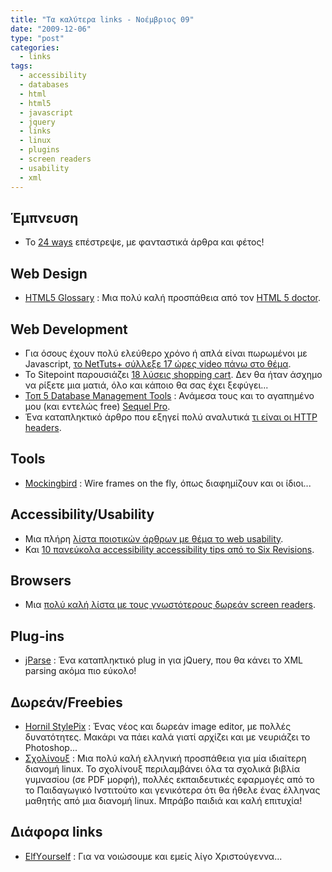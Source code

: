 ```yaml
---
title: "Τα καλύτερα links - Νοέμβριος 09"
date: "2009-12-06"
type: "post"
categories:
  - links
tags:
  - accessibility
  - databases
  - html
  - html5
  - javascript
  - jquery
  - links
  - linux
  - plugins
  - screen readers
  - usability
  - xml
---
```


## Έμπνευση

- To [24 ways](http://24ways.org/ "24 ways") επέστρεψε, με φανταστικά άρθρα και φέτος!

## Web Design

- [HTML5 Glossary](http://html5doctor.com/glossary/ "HTML5 Glossary") : Μια πολύ καλή προσπάθεια από τον [HTML 5 doctor](http://html5doctor.com/ "HTML5 Doctor").

## Web Development

- Για όσους έχουν πολύ ελεύθερο χρόνο ή απλά είναι πωρωμένοι με Javascript, [το NetTuts+ σύλλεξε 17 ώρες video πάνω στο θέμα](http://net.tutsplus.com/articles/web-roundups/17-hours-of-javascript-from-the-masters/ "17 Hours of JavaScript from the Masters").
- Το Sitepoint παρουσιάζει [18 λύσεις shopping cart](http://www.sitepoint.com/blogs/2009/11/09/shopping-cart-solutions/ "18 Great Shopping Carts to Power Your Online Store"). Δεν θα ήταν άσχημο να ρίξετε μια ματιά, όλο και κάποιο θα σας έχει ξεφύγει...
- [Τοπ 5 Database Management Tools](http://sixrevisions.com/tools/top-five-best-database-management-tools/ "Top Five Best Database Management Tools") : Ανάμεσα τους και το αγαπημένο μου (και εντελώς free) [Sequel Pro](http://www.sequelpro.com/ "Sequel Pro").
- Ένα καταπληκτικό άρθρο που εξηγεί πολύ αναλυτικά [τι είναι οι HTTP headers](http://net.tutsplus.com/tutorials/other/http-headers-for-dummies/ "HTTP Headers for Dummies").

## Tools

- [Mockingbird](http://gomockingbird.com/ "Mockingbird") : Wire frames on the fly, όπως διαφημίζουν και οι ίδιοι...

## Accessibility/Usability

- Μια πλήρη [λίστα ποιοτικών άρθρων με θέμα το web usability](http://speckyboy.com/2009/11/25/an-introduction-to-understanding-and-implementing-web-usability/ "An Introduction to Understanding and Implementing Web Usability").
- Και [10 πανεύκολα accessibility accessibility tips από το Six Revisions](http://sixrevisions.com/usabilityaccessibility/10-simple-web-accessibility-tips-you-can-do-today/ "10 Simple Web Accessibility Tips You Can Do Today").

## Browsers

- Μια [πολύ καλή λίστα με τους γνωστότερους δωρεάν screen readers](http://webaxe.blogspot.com/2009/11/free-browsers-for-visual-impairment.html "Free Browsers for Visual Impairment").

## Plug-ins

- [jParse](http://jparse.kylerush.net/ " jParse: jQuery XML Parse Plugin") : Ένα καταπληκτικό plug in για jQuery, που θα κάνει το XML parsing ακόμα πιο εύκολο!

## Δωρεάν/Freebies

- [Hornil StylePix](http://hornil.com/en/products/stylepix/ "Hornil StylePix: New Free Image and Photo Editor") : Ένας νέος και δωρεάν image editor, με πολλές δυνατότητες. Μακάρι να πάει καλά γιατί αρχίζει και με νευριάζει το Photoshop...
- [Σχολίνουξ](http://www.sxolinux.gr/ "Σχολίνουξ: Ελληνικό linux για μαθητές") : Μια πολύ καλή ελληνική προσπάθεια για μία ιδιαίτερη διανομή linux. Το σχολίνουξ περιλαμβάνει όλα τα σχολικά βιβλία γυμνασίου (σε PDF μορφή), πολλές εκπαιδευτικές εφαρμογές από το το Παιδαγωγικό Ινστιτούτο και γενικότερα ότι θα ήθελε ένας έλληνας μαθητής από μια διανομή linux. Μπράβο παιδιά και καλή επιτυχία!

## Διάφορα links

- [ΕlfΥourself](http://elfyourself.jibjab.com/ "Elf Yourself") : Για να νοιώσουμε και εμείς λίγο Χριστούγεννα...
